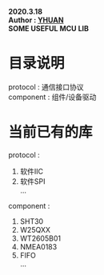 **2020.3.18**  
**Author : [YHUAN](https://github.com/yhuan416)**  
**SOME USEFUL MCU LIB**

# 目录说明
protocol : 通信接口协议  
component : 组件/设备驱动

# 当前已有的库
protocol :  
1. 软件IIC  
2. 软件SPI  
...  
  
component :  
1. SHT30  
2. W25QXX  
3. WT2605B01  
4. NMEA0183  
5. FIFO  
...

